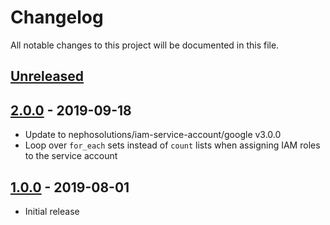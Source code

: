# Changelog

All notable changes to this project will be documented in this file.

## [Unreleased]

## [2.0.0] - 2019-09-18

- Update to nephosolutions/iam-service-account/google v3.0.0
- Loop over `for_each` sets instead of `count` lists when assigning IAM roles to the service account

## [1.0.0] - 2019-08-01

- Initial release

[Unreleased]: https://github.com/nephosolutions/terraform-google-gcp-project/compare/v2.0.0...HEAD
[2.0.0]: https://github.com/nephosolutions/terraform-google-gcp-project/compare/v1.0.0...v2.0.0
[1.0.0]: https://github.com/nephosolutions/terraform-google-gcp-project/releases/tag/v1.0.0
